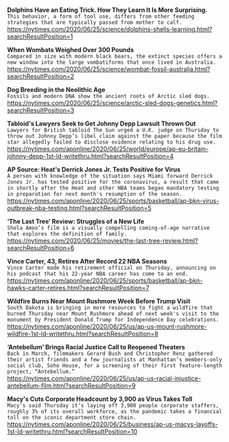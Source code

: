 **Dolphins Have an Eating Trick. How They Learn It Is More Surprising.**\
`This behavior, a form of tool use, differs from other feeding strategies that are typically passed from mother to calf.`\
https://nytimes.com/2020/06/25/science/dolphins-shells-learning.html?searchResultPosition=1

**When Wombats Weighed Over 300 Pounds**\
`Compared in size with modern black bears, the extinct species offers a new window into the large vombatiforms that once lived in Australia.`\
https://nytimes.com/2020/06/25/science/wombat-fossil-australia.html?searchResultPosition=2

**Dog Breeding in the Neolithic Age**\
`Fossils and modern DNA show the ancient roots of Arctic sled dogs.`\
https://nytimes.com/2020/06/25/science/arctic-sled-dogs-genetics.html?searchResultPosition=3

**Tabloid's Lawyers Seek to Get Johnny Depp Lawsuit Thrown Out**\
`Lawyers for British tabloid The Sun urged a U.K. judge on Thursday to throw out Johnny Depp’s libel claim against the paper because the film star allegedly failed to disclose evidence relating to his drug use.`\
https://nytimes.com/aponline/2020/06/25/world/europe/ap-eu-britain-johnny-depp-1st-ld-writethru.html?searchResultPosition=4

**AP Source: Heat's Derrick Jones Jr. Tests Positive for Virus**\
`A person with knowledge of the situation says Miami forward Derrick Jones Jr. has tested positive for the coronavirus, a result that came in shortly after the Heat and other NBA teams began mandatory testing in preparation for next month's resumption of the season.`\
https://nytimes.com/aponline/2020/06/25/sports/basketball/ap-bkn-virus-outbreak-nba-testing.html?searchResultPosition=5

**‘The Last Tree’ Review: Struggles of a New Life**\
`Shola Amoo’s film is a visually compelling coming-of-age narrative that explores the definition of family.`\
https://nytimes.com/2020/06/25/movies/the-last-tree-review.html?searchResultPosition=6

**Vince Carter, 43, Retires After Record 22 NBA Seasons**\
`Vince Carter made his retirement official on Thursday, announcing on his podcast that his 22-year NBA career has come to an end.`\
https://nytimes.com/aponline/2020/06/25/sports/basketball/ap-bkn-hawks-carter-retires.html?searchResultPosition=7

**Wildfire Burns Near Mount Rushmore Week Before Trump Visit**\
`South Dakota is bringing in more resources to fight a wildfire that burned Thursday near Mount Rushmore ahead of next week's visit to the monument by President Donald Trump for Independence Day celebrations.`\
https://nytimes.com/aponline/2020/06/25/us/ap-us-mount-rushmore-wildfire-1st-ld-writethru.html?searchResultPosition=8

**‘Antebellum’ Brings Racial Justice Call to Reopened Theaters**\
`Back in March, filmmakers Gerard Bush and Christopher Renz gathered their artist friends and a few journalists at Manhattan’s members-only social club, Soho House, for a screening of their first feature-length project, “Antebellum.”`\
https://nytimes.com/aponline/2020/06/25/us/ap-us-racial-injustice-antebellum-film.html?searchResultPosition=9

**Macy's Cuts Corporate Headcount by 3,900 as Virus Takes Toll**\
`Macy's said Thursday it's laying off 3,900 people corporate staffers, roughly 3% of its overall workforce, as the pandemic takes a financial toll on the iconic department store chain.`\
https://nytimes.com/aponline/2020/06/25/business/ap-us-macys-layoffs-1st-ld-writethru.html?searchResultPosition=10

